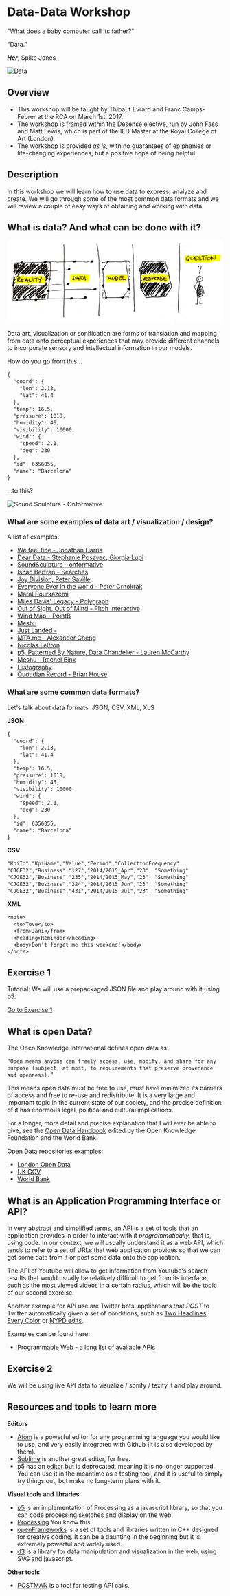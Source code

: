 Data-Data Workshop
==================

"What does a baby computer call its father?"

"Data."

**_Her_**, Spike Jones

![Data](https://images.newrepublic.com/ef058272ccfde1f110628d21fdf9eafcc190d0cd.jpeg)

Overview
--------

- This workshop will be taught by Thibaut Evrard and Franc Camps-Febrer at the RCA on March 1st, 2017.
- The workshop is framed within the Desense elective, run by John Fass and Matt Lewis, which is part of the IED Master at the Royal College of Art (London).
- The workshop is provided _as is_, with no guarantees of epiphanies or life-changing experiences, but a positive hope of being helpful.

Description
------------

In this workshop we will learn how to use data to express, analyze and create. We will go through some of
the most common data formats and we will review a couple of easy ways of obtaining and working with data.

What is data? And what can be done with it?
-------------------------------------------

![modeling](modeling.png)

Data art, visualization or sonification are forms of translation and mapping from data onto perceptual experiences that may provide different channels to incorporate sensory and intellectual information in our models.

How do you go from this...

```
{
  "coord": {
    "lon": 2.13,
    "lat": 41.4
  },
  "temp": 16.5,
  "pressure": 1018,
  "humidity": 45,
  "visibility": 10000,
  "wind": {
    "speed": 2.1,
    "deg": 230
  },
  "id": 6356055,
  "name": "Barcelona"
}
```

...to this?

![Sound Sculpture - Onformative](http://onformative.com/assets/work/unnamedsoundsculpture_07.jpg)

### What are some examples of data art / visualization / design?
A list of examples:
- [We feel fine - Jonathan Harris](http://number27.org/wefeelfine)
- [Dear Data - Stephanie Posavec, Giorgia Lupi](http://www.dear-data.com/theproject)
- [SoundSculpture - onformative](http://onformative.com/work/unnamed-soundsculpture)
- [Ishac Bertran - Searches](http://www.ishback.com/searches/index.html)
- [Joy Division, Peter Saville](https://vimeo.com/51365288)
- [Everyone Ever in the world - Peter Crnokrak](http://www.petercrnokrak.com/everyone-ever-in-the-world/)
- [Maral Pourkazemi](http://www.monoment.io)
- [Miles Davis' Legacy - Polygraph](http://polygraph.cool/miles/)
- [Out of Sight, Out of Mind - Pitch Interactive](http://drones.pitchinteractive.com/)
- [Wind Map - PointB](http://hint.fm/wind/)
- [Meshu](http://meshu.io/)
- [Just Landed - ](https://vimeo.com/4587178)
- [MTA.me - Alexander Cheng](http://www.mta.me/)
- [Nicolas Feltron](http://feltron.com/FAR14.html)
- [p5, Patterned By Nature, Data Chandelier - Lauren McCarthy](http://lauren-mccarthy.com/)
- [Meshu - Rachel Binx](http://meshu.io/gallery/)
- [Histography](http://histography.io/)
- [Quotidian Record - Brian House](http://brianhouse.net/works/quotidian_record/)

### What are some common data formats?

Let's talk about data formats: JSON, CSV, XML, XLS

**JSON**
```
{
  "coord": {
    "lon": 2.13,
    "lat": 41.4
  },
  "temp": 16.5,
  "pressure": 1018,
  "humidity": 45,
  "visibility": 10000,
  "wind": {
    "speed": 2.1,
    "deg": 230
  },
  "id": 6356055,
  "name": "Barcelona"
}
```

**CSV**
```
"KpiId","KpiName","Value","Period","CollectionFrequency"
"CJGE32","Business","127","2014/2015_Apr","23", "Something"
"CJGE32","Business","235","2014/2015_May","23", "Something"
"CJGE32","Business","324","2014/2015_Jun","23", "Something"
"CJGE32","Business","431","2014/2015_Jul","23", "Something"
```

**XML**
```
<note>
  <to>Tove</to>
  <from>Jani</from>
  <heading>Reminder</heading>
  <body>Don't forget me this weekend!</body>
</note>
```

Exercise 1
----------

Tutorial:
We will use a prepackaged JSON file and play around with it using p5.

[Go to Exercise 1](Exercise1/)

What is open Data? 
------------------

The Open Knowledge International defines open data as:

```
“Open means anyone can freely access, use, modify, and share for any purpose (subject, at most, to requirements that preserve provenance and openness).”
```

This means open data must be free to use, must have minimized its barriers of access and free to re-use and redistribute. It is a very large and important topic in the current state of our society, and the precise definition of it has enormous legal, political and cultural implications. 

For a longer, more detail and precise explanation that I will ever be able to give, see the [Open Data Handbook](http://opendatahandbook.org/) edited by the Open Knowledge Foundation and the World Bank.

Open Data repositories examples:
- [London Open Data](https://data.london.gov.uk)
- [UK GOV](https://data.gov.uk/)
- [World Bank](http://data.worldbank.org/)

What is an Application Programming Interface or API?
--------------

In very abstract and simplified terms, an API is a set of tools that an application provides in order to interact with it _programmatically_, that is, using code. In our context, we will usually understand it as a web API, which tends to refer to a set of URLs that web application provides so that we can get some data from it or post some data onto the application.

The API of Youtube will allow to get information from Youtube's search results that would usually be relatively difficult to get from its interface, such as the most viewed videos in a certain radius, which will be the topic of our second exercise.

Another example for API use are Twitter bots, applications that _POST_ to Twitter automatically given a set of conditions, such as [Two Headlines](https://twitter.com/TwoHeadlines), [Every Color](https://twitter.com/everycolorbot) or [NYPD edits](https://twitter.com/nypdedits).

Examples can be found here:
- [Programmable Web - a long list of available APIs](http://www.programmableweb.com)

Exercise 2
----------

We will be using live API data to visualize / sonify / texify it and play around.

Resources and tools to learn more
---------------------------------

**Editors**
- [Atom](https://atom.io/) is a powerful editor for any programming language you would like to use, and very easily integrated with Github (it is also developed by them).
- [Sublime](https://www.sublimetext.com/3) is another great editor, for free.
- p5 has an [editor](https://github.com/processing/p5.js-editor) but is deprecated, meaning it is no longer supported. You can use it in the meantime as a testing tool, and it is useful to simply try things out, but make no long-term plans with it.

**Visual tools and libraries**
- [p5](https://p5js.org) is an implementation of Processing as a javascript library, so that you can code processing sketches and display on the web. 
- [Processing](https://processing.org/) You know this.
- [openFrameworks](openframeworks.cc) is a set of tools and libraries written in C++ designed for creative coding. It can be a daunting in the beginning but it is extremely powerful and widely used.
- [d3](https://d3js.org/) is a library for data manipulation and visualization in the web, using SVG and javascript.

**Other tools**
- [POSTMAN](https://www.getpostman.com/) is a tool for testing API calls.
